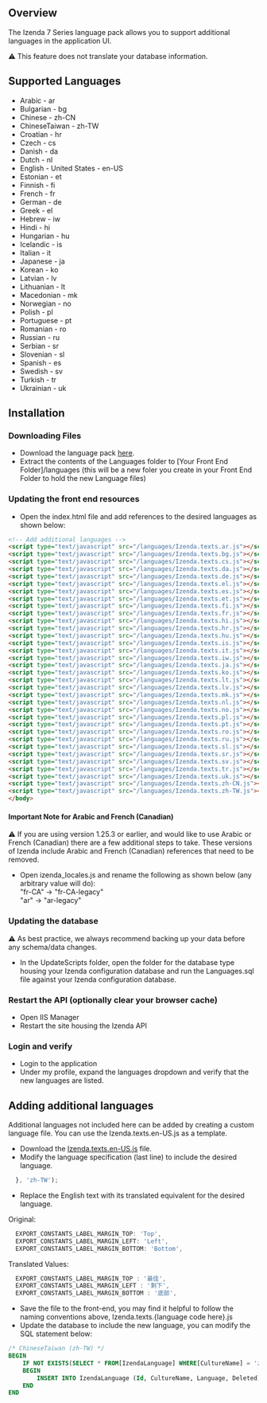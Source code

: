 ## Overview
The Izenda 7 Series language pack allows you to support additional languages in the application UI. 

 :warning: This feature does not translate your database information.

## Supported Languages
- Arabic - ar
- Bulgarian	- bg
- Chinese - zh-CN
- ChineseTaiwan - zh-TW
- Croatian - hr
- Czech - cs
- Danish - da
- Dutch - nl
- English - United States - en-US
- Estonian - et
- Finnish - fi
- French - fr
- German - de
- Greek - el
- Hebrew - iw
- Hindi - hi
- Hungarian - hu
- Icelandic - is
- Italian - it
- Japanese - ja
- Korean - ko
- Latvian - lv
- Lithuanian - lt
- Macedonian - mk
- Norwegian - no
- Polish - pl
- Portuguese - pt
- Romanian - ro
- Russian - ru
- Serbian - sr
- Slovenian - sl
- Spanish - es
- Swedish - sv
- Turkish - tr
- Ukrainian - uk


## Installation

### Downloading Files
- Download the language pack <a href="https://github.com/Izenda7Series/LanguagePacks/archive/master.zip">here</a>.
- Extract the contents of the Languages folder to [Your Front End Folder]/languages (this will be a new foler you create in your Front End Folder to hold the new Language files)

### Updating the front end resources 
- Open the index.html file and add references to the desired languages as shown below:

```html
<!-- Add additional languages -->
<script type="text/javascript" src="/languages/Izenda.texts.ar.js"></script>
<script type="text/javascript" src="/languages/Izenda.texts.bg.js"></script>
<script type="text/javascript" src="/languages/Izenda.texts.cs.js"></script>
<script type="text/javascript" src="/languages/Izenda.texts.da.js"></script>
<script type="text/javascript" src="/languages/Izenda.texts.de.js"></script>
<script type="text/javascript" src="/languages/Izenda.texts.el.js"></script>
<script type="text/javascript" src="/languages/Izenda.texts.es.js"></script>
<script type="text/javascript" src="/languages/Izenda.texts.et.js"></script>
<script type="text/javascript" src="/languages/Izenda.texts.fi.js"></script>
<script type="text/javascript" src="/languages/Izenda.texts.fr.js"></script>
<script type="text/javascript" src="/languages/Izenda.texts.hi.js"></script>
<script type="text/javascript" src="/languages/Izenda.texts.hr.js"></script>
<script type="text/javascript" src="/languages/Izenda.texts.hu.js"></script>
<script type="text/javascript" src="/languages/Izenda.texts.is.js"></script>
<script type="text/javascript" src="/languages/Izenda.texts.it.js"></script>
<script type="text/javascript" src="/languages/Izenda.texts.iw.js"></script>
<script type="text/javascript" src="/languages/Izenda.texts.ja.js"></script>
<script type="text/javascript" src="/languages/Izenda.texts.ko.js"></script>
<script type="text/javascript" src="/languages/Izenda.texts.lt.js"></script>
<script type="text/javascript" src="/languages/Izenda.texts.lv.js"></script>
<script type="text/javascript" src="/languages/Izenda.texts.mk.js"></script>
<script type="text/javascript" src="/languages/Izenda.texts.nl.js"></script>
<script type="text/javascript" src="/languages/Izenda.texts.no.js"></script>
<script type="text/javascript" src="/languages/Izenda.texts.pl.js"></script>
<script type="text/javascript" src="/languages/Izenda.texts.pt.js"></script>
<script type="text/javascript" src="/languages/Izenda.texts.ro.js"></script>
<script type="text/javascript" src="/languages/Izenda.texts.ru.js"></script>
<script type="text/javascript" src="/languages/Izenda.texts.sl.js"></script>
<script type="text/javascript" src="/languages/Izenda.texts.sr.js"></script>
<script type="text/javascript" src="/languages/Izenda.texts.sv.js"></script>
<script type="text/javascript" src="/languages/Izenda.texts.tr.js"></script>
<script type="text/javascript" src="/languages/Izenda.texts.uk.js"></script>
<script type="text/javascript" src="/languages/Izenda.texts.zh-CN.js"></script>
<script type="text/javascript" src="/languages/Izenda.texts.zh-TW.js"></script>
</body>
``` 
#### Important Note for Arabic and French (Canadian)
:warning: If you are using version 1.25.3 or earlier, and would like to use Arabic or French (Canadian) there are a few additional steps to take. These versions of Izenda include Arabic and French (Canadian) references that need to be removed.
- Open izenda_locales.js and rename the following as shown below (any arbitrary value will do): </br>
"fr-CA" -> "fr-CA-legacy" </br>
"ar" -> "ar-legacy" </br>

### Updating the database
:warning: As best practice, we always recommend backing up your data before any schema/data changes.

- In the UpdateScripts folder, open the folder for the database type housing your Izenda configuration database and run the Languages.sql file against your Izenda configuration database.

### Restart the API (optionally clear your browser cache)
- Open IIS Manager
- Restart the site housing the Izenda API

### Login and verify 
- Login to the application
- Under my profile, expand the languages dropdown and verify that the new languages are listed.

## Adding additional languages
Additional languages not included here can be added by creating a custom language file. You can use the Izenda.texts.en-US.js as a template.
- Download the <a href="https://github.com/Izenda7Series/LanguagePacks/blob/master/Templates/Izenda.texts.en-US.js">Izenda.texts.en-US.js</a> file.
- Modify the language specification (last line) to include the desired language.

```javascript
  }, 'zh-TW');
```
- Replace the English text with its translated equivalent for the desired language.

Original:
```javascript
  EXPORT_CONSTANTS_LABEL_MARGIN_TOP: 'Top',
  EXPORT_CONSTANTS_LABEL_MARGIN_LEFT: 'Left',
  EXPORT_CONSTANTS_LABEL_MARGIN_BOTTOM: 'Bottom',
```
Translated Values:
```javascript
  EXPORT_CONSTANTS_LABEL_MARGIN_TOP : '最佳',
  EXPORT_CONSTANTS_LABEL_MARGIN_LEFT : '剩下',
  EXPORT_CONSTANTS_LABEL_MARGIN_BOTTOM : '底部',
```

- Save the file to the front-end, you may find it helpful to follow the naming conventions above, Izenda.texts.{language code here}.js 
- Update the database to include the new language, you can modify the SQL statement below:

```sql
/* ChineseTaiwan (zh-TW) */
BEGIN
    IF NOT EXISTS(SELECT * FROM[IzendaLanguage] WHERE[CultureName] = 'zh-TW')
    BEGIN
        INSERT INTO IzendaLanguage (Id, CultureName, Language, Deleted) VALUES(NEWID(), 'zh-TW', 'ChineseTaiwan', 0);
    END
END
```
